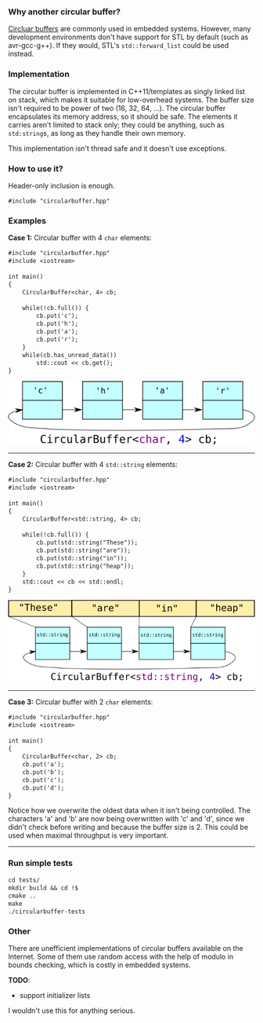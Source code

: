### Why another circular buffer?
[Circluar buffers](https://en.wikipedia.org/wiki/Circular_buffer) are commonly used in embedded systems. However, many development environments don't have support for STL by default (such as avr-gcc-g++).
If they would, STL's `std::forward_list` could be used instead.

### Implementation
The circular buffer is implemented in C++11/templates as singly linked list on stack, which makes it suitable for low-overhead systems. The buffer size isn't required to be power of two (16, 32, 64, ...). The circular buffer encapsulates its memory address, so it should be safe. The elements it carries aren't limited to stack only; they could be anything, such as `std:string`s, as long as they handle their own memory.

This implementation isn't thread safe and it doesn't use exceptions.

### How to use it?
Header-only inclusion is enough.

    #include "circularbuffer.hpp"
### Examples
**Case 1:**
Circular buffer with 4 `char` elements:

    #include "circularbuffer.hpp"
    #include <iostream>

    int main() 
    {
        CircularBuffer<char, 4> cb;

        while(!cb.full()) {
            cb.put('c');
            cb.put('h');
            cb.put('a');
            cb.put('r');
        }
        while(cb.has_unread_data())
            std::cout << cb.get(); 
    }
    
![stack based singly linked list circular buffer](https://github.com/Osteri/circularbuffer/blob/master/wiki/char.png?raw=true)

***
**Case 2:**
Circular buffer with 4 `std::string` elements:

    #include "circularbuffer.hpp"
    #include <iostream>

    int main() 
    {
        CircularBuffer<std::string, 4> cb;

        while(!cb.full()) {
            cb.put(std::string("These"));
            cb.put(std::string("are"));
            cb.put(std::string("in"));
            cb.put(std::string("heap"));
        }
        std::cout << cb << std::endl;
    }

![stack based singly linked list circular buffer](https://github.com/Osteri/circularbuffer/blob/master/wiki/string.png?raw=true)

***
**Case 3:**
Circular buffer with 2 `char` elements:

    #include "circularbuffer.hpp"
    #include <iostream>

    int main() 
    {
        CircularBuffer<char, 2> cb;
        cb.put('a');
        cb.put('b');
        cb.put('c');
        cb.put('d');
    }

Notice how we overwrite the oldest data when it isn't being controlled. The characters 'a' and 'b' are now being overwritten with 'c' and 'd', since we didn't check before writing and because the buffer size is 2. This could be used when maximal throughput is very important.

***

### Run simple tests
    cd tests/
    mkdir build && cd !$
    cmake ..
    make
    ./circularbuffer-tests

### Other

There are unefficient implementations of circular buffers available on the Internet. Some of them use random access with the help of modulo in bounds checking, which is costly in embedded systems.

**TODO**:
* support initializer lists

I wouldn't use this for anything serious.
